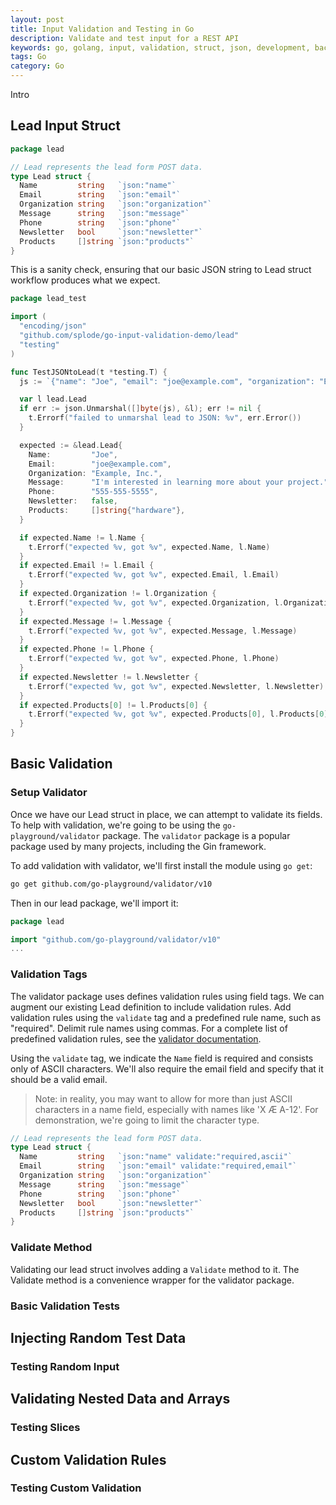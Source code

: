 ```yaml
---
layout: post
title: Input Validation and Testing in Go
description: Validate and test input for a REST API
keywords: go, golang, input, validation, struct, json, development, backend, input validation, testing
tags: Go
category: Go
---
```


Intro

## Lead Input Struct

```go
package lead

// Lead represents the lead form POST data.
type Lead struct {
  Name         string   `json:"name"`
  Email        string   `json:"email"`
  Organization string   `json:"organization"`
  Message      string   `json:"message"`
  Phone        string   `json:"phone"`
  Newsletter   bool     `json:"newsletter"`
  Products     []string `json:"products"`
}
```

This is a sanity check, ensuring that our basic JSON string to Lead struct workflow produces what we expect.

```go
package lead_test

import (
  "encoding/json"
  "github.com/splode/go-input-validation-demo/lead"
  "testing"
)

func TestJSONtoLead(t *testing.T) {
  js := `{"name": "Joe", "email": "joe@example.com", "organization": "Example, Inc.", "message": "I'm interested in learning more about your project.", "phone": "555-555-5555", "newsletter": false}`

  var l lead.Lead
  if err := json.Unmarshal([]byte(js), &l); err != nil {
    t.Errorf("failed to unmarshal lead to JSON: %v", err.Error())
  }

  expected := &lead.Lead{
    Name:         "Joe",
    Email:        "joe@example.com",
    Organization: "Example, Inc.",
    Message:      "I'm interested in learning more about your project.",
    Phone:        "555-555-5555",
    Newsletter:   false,
    Products:     []string{"hardware"},
  }

  if expected.Name != l.Name {
    t.Errorf("expected %v, got %v", expected.Name, l.Name)
  }
  if expected.Email != l.Email {
    t.Errorf("expected %v, got %v", expected.Email, l.Email)
  }
  if expected.Organization != l.Organization {
    t.Errorf("expected %v, got %v", expected.Organization, l.Organization)
  }
  if expected.Message != l.Message {
    t.Errorf("expected %v, got %v", expected.Message, l.Message)
  }
  if expected.Phone != l.Phone {
    t.Errorf("expected %v, got %v", expected.Phone, l.Phone)
  }
  if expected.Newsletter != l.Newsletter {
    t.Errorf("expected %v, got %v", expected.Newsletter, l.Newsletter)
  }
  if expected.Products[0] != l.Products[0] {
    t.Errorf("expected %v, got %v", expected.Products[0], l.Products[0])
  }
}
```

## Basic Validation

### Setup Validator

Once we have our Lead struct in place, we can attempt to validate its fields. To help with validation, we're going to be using the `go-playground/validator` package. The `validator` package is a popular package used by many projects, including the Gin framework.

To add validation with validator, we'll first install the module using `go get`:

```sh
go get github.com/go-playground/validator/v10
```

Then in our lead package, we'll import it:

```go
package lead

import "github.com/go-playground/validator/v10"
...
```

### Validation Tags

The validator package uses defines validation rules using field tags. We can augment our existing Lead definition to include validation rules. Add validation rules using the `validate` tag and a predefined rule name, such as "required". Delimit rule names using commas. For a complete list of predefined validation rules, see the [validator documentation](https://pkg.go.dev/github.com/go-playground/validator?tab=doc).

Using the `validate` tag, we indicate the `Name` field is required and consists only of ASCII characters. We'll also require the email field and specify that it should be a valid email.

> Note: in reality, you may want to allow for more than just ASCII characters in a name field, especially with names like 'X Æ A-12'. For demonstration, we're going to limit the character type.

```go
// Lead represents the lead form POST data.
type Lead struct {
  Name         string   `json:"name" validate:"required,ascii"`
  Email        string   `json:"email" validate:"required,email"`
  Organization string   `json:"organization"`
  Message      string   `json:"message"`
  Phone        string   `json:"phone"`
  Newsletter   bool     `json:"newsletter"`
  Products     []string `json:"products"`
}
```

### Validate Method

Validating our lead struct involves adding a `Validate` method to it. The Validate method is a convenience wrapper for the validator package.

### Basic Validation Tests

## Injecting Random Test Data

### Testing Random Input

## Validating Nested Data and Arrays

### Testing Slices

## Custom Validation Rules

### Testing Custom Validation 
